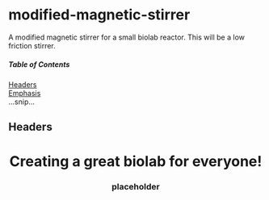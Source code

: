 # modified-magnetic-stirrer
A modified magnetic stirrer for a small biolab reactor. This will be a low friction stirrer.

##### Table of Contents  
[Headers](#headers)  
[Emphasis](#emphasis)  
...snip...    
<a name="headers"/>
## Headers


<p align="center">
<h1 align="center">Creating a great biolab for everyone!</h1>
<h3 align="center">placeholder</h3>
</p>
<!---

## Hello!
Welcome to the Magnetic Stirrer project repository! It started in the year 2019 as an universtity project. We work on a low cost, open source bioreactor with a volume up to 4l. The software and hardware will be described later. If you are interested you can read a bit more about the idea behind the project in this README.

You can directly jump to the sections:

- [How everything started](#what-are-your-bacteria-doing-when-you-are-not-looking)
- [A bit of background](#why-would-somebody-be-interested-in-bacteria-movements)
- [What's to solve?](#let-me-present-to-you-the-problem)
- [How can you contribute?](#how-can-you-contribute)
- [And why should you contribute?](#and-why-should-you-contribute)
- [Who is behind all this?](#who-is-behind-all-this)



## What are your microbes doing when you are not looking?


## Why would somebody be interested in microbes movements?


## Let me present to you: The Problem


## How can you contribute?

The project can be divided into two parts:

[Hardware](#) :hammer:


[Software](#) :dvd:



## And why should you contribute?

If you like to try something new or you want to train your 3D design and coding skills this project is perfect for you! You can play around with computer vision and at the same time solve a scientific problem. Additionally you will learn a bit about microbes and how microbiologist characterize them.

And ultimately we might be able to publish the results in a peer-reviewed scientific journal (which is open access of course!) or at least at a the preprint server [BioRxiv](https://www.biorxiv.org/) and you will be listed as co-author!

## Who is behind all this?
I am a PhD student at the Technical University of Munich, combining microbiology, plant sciences and biochemistry in my research. I love 3D printing, recreating scientific instruments and getting lost on unnecessary nerdy projects. LightM (formerly MBac)started as one of such nerdy projects but turned into something unexpectedly useful. If you want to know about other things I do and have done so far you can visit [my personal website](http://alexanderkutschera.com/) or follow me on [twitter](https://twitter.com/alexwastooshort).
